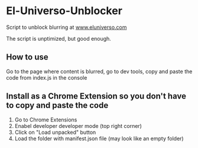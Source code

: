 # El-Universo-Unblocker

Script to unblock blurring at www.eluniverso.com

The script is unptimized, but good enough.

## How to use

Go to the page where content is blurred, go to dev tools, copy and paste the code from index.js in the console

## Install as a Chrome Extension so you don't have to copy and paste the code

1. Go to Chrome Extensions
2. Enabel developer developer mode (top right corner)
3. Click on "Load unpacked" button
4. Load the folder with manifest.json file (may look like an empty folder)
